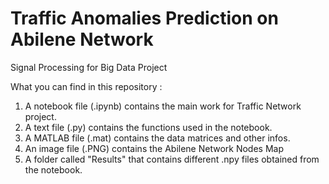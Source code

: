# Traffic Anomalies Prediction on Abilene Network 
Signal Processing for Big Data Project


What you can find in this repository :
1. A notebook file (.ipynb) contains the main work for Traffic Network project.
2. A text file (.py) contains the functions used in the notebook.
3. A MATLAB file (.mat) contains the data matrices and other infos.
4. An image file (.PNG) contains the Abilene Network Nodes Map
5. A folder called "Results" that contains different .npy files obtained from the notebook.
